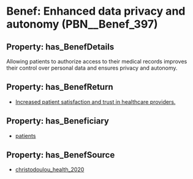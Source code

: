 # Benef: __Enhanced data privacy and autonomy__ (PBN__Benef_397)

## Property: has_BenefDetails

Allowing patients to authorize access to their medical records improves their control over personal data and ensures privacy and autonomy.

## Property: has_BenefReturn

* [Increased patient satisfaction and trust in healthcare providers.](../BenefReturn/PBN__BenefReturn_425)

## Property: has_Beneficiary

* [patients](../Stakeholder/PBN__Stakeholder_31)

## Property: has_BenefSource

* [christodoulou_health_2020](../Article/PBN__Article_78)

